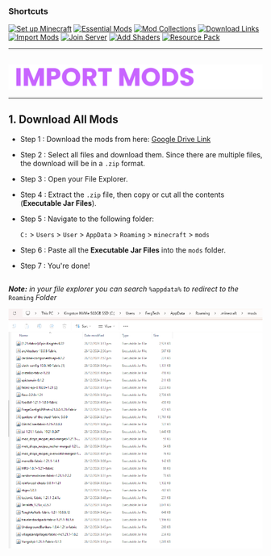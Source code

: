 ### Shortcuts

[![Set up Minecraft](https://img.shields.io/badge/Set%20up%20Minecraft-purple?style=for-the-badge&logoColor=gray)](assets/docs/install-minecraft.md)
[![Essential Mods](https://img.shields.io/badge/Essential%20Mods-purple?style=for-the-badge&logoColor=gray)](https://drive.google.com/drive/u/0/folders/1expguYgTjUxkGpnMVZYCzMNWrF-VKAHP)
[![Mod Collections](https://img.shields.io/badge/Mod%20Collections-purple?style=for-the-badge&logoColor=gray)](https://drive.google.com/drive/u/0/folders/1zVUG5khpVl5C_pMYmL3IO9xMy03WYyUB)
[![Download Links](https://img.shields.io/badge/Download%20Links-purple?style=for-the-badge&logoColor=gray)](https://drive.google.com/drive/u/0/folders/12r5TuwIdvtbbt_RJacWdFZ7pzLhuUHIU)
[![Import Mods](https://img.shields.io/badge/Import%20Mods-purple?style=for-the-badge&logoColor=gray)](assets/docs/import-mods.md)
[![Join Server](https://img.shields.io/badge/Join%20Server-purple?style=for-the-badge&logoColor=gray)](assets/docs/join-to-server.md)
[![Add Shaders](https://img.shields.io/badge/Add%20Shaders-purple?style=for-the-badge&logoColor=gray)](assets/docs/use-shaders.md)
[![Resource Pack](https://img.shields.io/badge/Resource%20Packs-purple?style=for-the-badge&logoColor=gray)](assets/docs/resourcepack.md)

---

##

<div align="center"> <img src="../../assets/texts/import mods.png"> </div>

---

## 1. Download All Mods

- Step 1 : Download the mods from here: [Google Drive Link](https://drive.google.com/drive/u/0/folders/1expguYgTjUxkGpnMVZYCzMNWrF-VKAHP)
- Step 2 : Select all files and download them. Since there are multiple files, the download will be in a `.zip` format.
- Step 3 : Open your File Explorer.
- Step 4 : Extract the `.zip` file, then copy or cut all the contents (**Executable Jar Files**).
- Step 5 : Navigate to the following folder:

    `C:` > `Users` > `User` > `AppData` > `Roaming` > `minecraft` > `mods`
- Step 6 : Paste all the **Executable Jar Files** into the `mods` folder.
- Step 7 : You're done!
  ##

***Note:** in your file explorer you can search* `%appdata%` *to redirect to the* `Roaming` *Folder*

<div align="center"> <img src="../../assets/images/import-mods/Screenshot 2024-12-28 231255.png"> </div>



